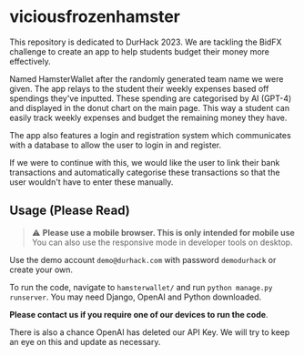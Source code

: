 # viciousfrozenhamster

This repository is dedicated to DurHack 2023. We are tackling the BidFX challenge to create an app to help students budget their money more effectively.

Named HamsterWallet after the randomly generated team name we were given. The app relays to the student their weekly expenses based off spendings they've inputted. These spending are categorised by AI (GPT-4) and displayed in the donut chart on the main page. This way a student can easily track weekly expenses and budget the remaining money they have.

The app also features a login and registration system which communicates with a database to allow the user to login in and register. 

If we were to continue with this, we would like the user to link their bank transactions and automatically categorise these transactions so that the user wouldn't have to enter these manually.

## Usage (Please Read)
> :warning: **Please use a mobile browser. This is only intended for mobile use** You can also use the responsive mode in developer tools on desktop.

Use the demo account `demo@durhack.com` with password `demodurhack` or create your own.

To run the code, navigate to `hamsterwallet/` and run `python manage.py runserver`. You may need Django, OpenAI and Python downloaded.

**Please contact us if you require one of our devices to run the code**.

There is also a chance OpenAI has deleted our API Key. We will try to keep an eye on this and update as necessary.
